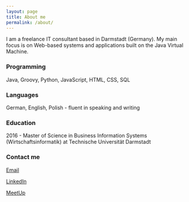 ```yaml
---
layout: page
title: About me
permalink: /about/
---
```


I am a freelance IT consultant based in Darmstadt (Germany). My main focus is on Web-based systems and applications built on the Java Virtual Machine.

### Programming 

Java, Groovy, Python, JavaScript, HTML, CSS, SQL

### Languages

German, English, Polish - fluent in speaking and writing

### Education

2016 - Master of Science in Business Information Systems (Wirtschaftsinformatik) at Technische Universität Darmstadt

### Contact me

[Email](mailto:mawalasek@gmail.com)

[LinkedIn](https://www.linkedin.com/in/marek-walasek-01724aa1)

[MeetUp](https://www.meetup.com/de-DE/members/202370697)